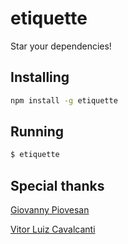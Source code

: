 # etiquette
Star your dependencies!

## Installing
```bash
npm install -g etiquette
```

## Running
```bash
$ etiquette
```

## Special thanks

[Giovanny Piovesan](https://github.com/wolfgio)

[Vitor Luiz Cavalcanti](https://github.com/VitorLuizC)
